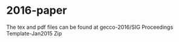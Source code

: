 # 2016-paper

The tex and pdf files can be found at gecco-2016/SIG Proceedings Template-Jan2015 Zip
